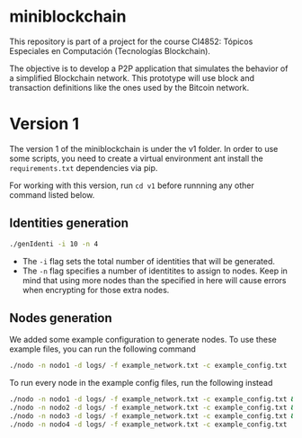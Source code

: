# miniblockchain
This repository is part of a project for the course CI4852: Tópicos Especiales en Computación (Tecnologías Blockchain).

The objective is to develop a P2P application that simulates the behavior of a simplified Blockchain network. This prototype will use block and transaction definitions like the ones used by the Bitcoin network.

# Version 1
The version 1 of the miniblockchain is under the v1 folder. In order to use some scripts, you need to create a virtual environment ant install the `requirements.txt` dependencies via pip.

For working with this version, run `cd v1` before runnning any other command listed below.

## Identities generation
```bash
./genIdenti -i 10 -n 4
```
- The `-i` flag sets the total number of identities that will be generated.
- The `-n` flag specifies a number of identitites to assign to nodes. Keep in mind that using more nodes than the specified in here will cause errors when encrypting for those extra nodes.

## Nodes generation
We added some example configuration to generate nodes. To use these example files, you can run the following command
```bash
./nodo -n nodo1 -d logs/ -f example_network.txt -c example_config.txt
```
To run every node in the example config files, run the following instead
```bash
./nodo -n nodo1 -d logs/ -f example_network.txt -c example_config.txt && \
./nodo -n nodo2 -d logs/ -f example_network.txt -c example_config.txt && \
./nodo -n nodo3 -d logs/ -f example_network.txt -c example_config.txt && \
./nodo -n nodo4 -d logs/ -f example_network.txt -c example_config.txt
```